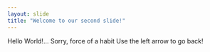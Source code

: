 ```yaml
---
layout: slide
title: "Welcome to our second slide!"
---
```

Hello World!... Sorry, force of a habit
Use the left arrow to go back!

